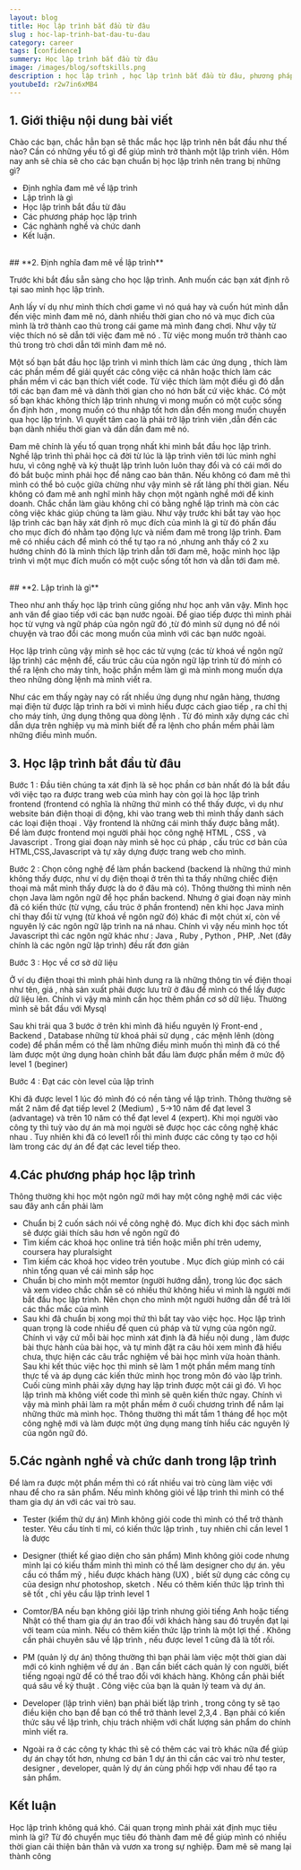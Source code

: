 ```yaml
---
layout: blog
title: Học lập trình bắt đầu từ đâu
slug : hoc-lap-trinh-bat-dau-tu-dau
category: career
tags: [confidence]
summery: Học lập trình bắt đầu từ đâu  
image: /images/blog/softskills.png
description : học lập trình , học lập trình bắt đầu từ đâu, phương pháp học lập trình cho người mới bắt đầu.
youtubeId: r2w7in6xMB4
---
```


## **1. Giới thiệu nội dung bài viết**

Chào các bạn, chắc hẳn bạn sẽ thắc mắc học lập trình nên bắt đầu như thế nào? Cần có những yếu tố gì để giúp mình trở thành một lập trình viên. Hôm nay anh sẽ chia sẽ cho các bạn chuẩn bị học lập trình nên trang bị những gì?

- Định nghĩa đam mê về lập trình
- Lập trình là gì
- Học lập trình bắt đầu từ đâu
- Các phương pháp học lập trình
- Các nghành nghề và chức danh
- Kết luận.

<br>
## **2. Định nghĩa đam mê về lập trình**

Trước khi bắt đầu sẳn sàng cho học lập trình. Anh muốn các bạn xát định rõ tại sao mình học lập trình.

Anh lấy ví dụ như mình thích chơi game vì nó quá hay và cuốn hút mình dẫn đến việc mình đam mê nó, dành nhiều thời gian cho nó và mục đich của mình là trở thành cao thủ trong cái game mà mình đang chơi. Như vậy từ việc thích nó sẽ dẫn tới việc đam mê nó . Từ việc mong muốn trở thành cao thủ trong trò chơi dẫn tới mình đam mê nó.

Một số bạn bắt đầu học lập trình  vì mình thích làm các ứng dụng , thích làm các phần mềm để giải quyết các công việc cá nhân hoặc thích làm các phần mềm vì các bạn thích viết code. Từ việc thích làm một điều gì đó dẫn tới các bạn đam mê và dành thời gian cho nó hơn bất cứ việc khác. Có một số bạn khác không thích lập trình nhưng vì mong muốn có một cuộc sống ổn định hơn , mong muốn có thu nhập tốt hơn dẫn đến mong muốn chuyển qua học lập trình. Vì quyết tâm cao là phải trở lập trình viên ,dẫn đến các bạn  dành nhiều thời gian và dần dần đam mê nó.  

Đam mê chính là yếu tố quan trọng nhất khi mình bắt đầu học lập trình. Nghề lập trình thì phải học cả đời từ lúc là lập trình viên tới lúc mình nghỉ hưu, vì công nghệ và kỷ thuật lập trình luôn luôn thay đổi và có cái mới do đó bắt buộc mình phải học để nâng cao bản thân. Nếu không có đam mê thì mình có thể bỏ cuộc giữa chừng như vậy mình sẽ rất lảng phí thời gian. Nếu không có đam mê anh nghĩ mình hãy chọn một ngành nghề mới để kinh doanh. Chắc chắn làm giàu không chỉ có bằng nghề lập trình mà còn các công việc khác giúp chúng ta làm giàu. Như vậy trước khi bắt tay vào học lập trình các bạn hãy xát định rõ mục đích của mình là gì từ đó phấn đấu cho mục đích đó nhằm tạo động lực và niềm đam mê trong lập trình. Đam mê có nhiều cách để mình có thể tự tạo ra nó ,nhưng anh thấy có 2 xu hướng chính đó là mình thích lập trình dẫn tới đam mê, hoặc mình học lập trình vì một mục đích muốn có một cuộc sống tốt hơn và dẫn tới đam mê.

<br>
## **2. Lập trình là gì**

Theo như anh thấy học lập trình cũng giống như học anh văn vậy. Mình học anh văn để giao tiếp với các bạn nước ngoài. Để giao tiếp được thì mình phải học từ vựng và ngữ pháp của ngôn ngữ đó ,từ đó mình sử dụng nó để nói chuyện và trao đổi các mong muốn của mình với các bạn nước ngoài.

Học lập trình cũng vậy mình sẽ học các từ vựng (các từ khoá về ngôn ngữ lập trình) các mệnh để, cấu trúc câu của ngôn ngữ lập trình từ đó mình có thể ra lệnh cho máy tính, hoặc phần mềm làm gì mà mình mong muốn dựa theo những dòng lệnh mà mình viết ra.

Như các em thấy ngày nay có rất nhiều ứng dụng như ngân hàng, thương mại điện tử được lập trình ra bời vì mình hiểu được cách giao tiếp , ra chỉ thị cho máy tính, ứng dụng thông qua dòng lệnh . Từ đó mình xây dựng các chỉ dẫn dựa trên nghiệp vụ mà mình biết để ra lệnh cho phần mềm phải làm những điều mình muốn.

## **3. Học lập trình bắt đầu từ đâu**

Bước 1 : Đầu tiên chúng ta xát định là sẽ học phần cơ bản nhất đó là bắt đầu với việc tạo ra được trang web của mình hay còn gọi là học lập trình frontend (frontend có nghĩa là những thứ mình có thể thấy được, vì dụ như website bán điện thoại di động, khi vào trang web thì mình thấy danh sách các loại điện thoại . Vậy frontend là những cái mình thấy được bằng mắt). Để làm được frontend mọi người phải học công nghệ HTML , CSS , và Javascript . Trong giai đoạn này mình sẽ học cú pháp , cấu trúc cơ bản của HTML,CSS,Javascript và tự xây dựng được trang web cho mình.

Bước 2 : Chọn công nghệ để làm phần backend (backend là những thứ mình không thấy được, như ví dụ điện thoại ở trên thì ta thấy những chiếc điện thoại mà mắt mình thấy được là do ở đâu mà có). Thông thường thì mình nên chọn Java làm ngôn ngữ để học phần backend. Nhưng ở giai đoạn này mình đã có kiến thức (từ vựng, cầu trúc ở phần frontend) nên khi học Java mình chỉ thay đổi từ vựng (từ khoá về ngôn ngữ đó) khác đi một chút xí, còn về nguyên lý các ngôn ngữ lập trình na ná nhau. Chính vì vậy nếu mình học tốt Javascript thì các ngôn ngữ khác như : Java , Ruby , Python , PHP, .Net (đây chính là các ngôn ngữ lập trình) đều rất đơn giản

Bước 3 : Học về cơ sở dữ liệu

Ở ví dụ điện thoại thì mình phải hình dung ra là những thông tin về điện thoại như tên, giá , nhà sản xuất phải được lưu trữ ở đâu để mình có thể lấy được dữ liệu lên. Chính vì vậy mà mình cần học thêm phần cơ sở dữ liệu. Thường mình sẽ bắt đầu với Mysql

Sau khi trải qua 3 bước ở trên khi mình đã hiểu nguyên lý Front-end , Backend , Database những từ khoá phải sử dụng , các mệnh lênh (dòng code) để phần mềm có thể làm những điều mình muốn thì mình đã có thể làm được một ứng dụng hoàn chỉnh bắt đầu làm được phần mềm ở mức độ level 1 (beginer)

Bước 4 : Đạt các còn level của lập trình

Khi đã được level 1 lúc đó mình đó có nền tảng về lập trình. Thông thường sẽ mất 2 năm để đạt tiếp level 2 (Medium) , 5->10 năm để đạt level 3 (advantage) và trên 10 năm có thể đạt level 4 (expert). Khi mọi người vào công ty thì tuỳ vào dự án mà mọi người sẽ được học các công nghệ khác nhau . Tuy nhiên khi đã có level1 rồi thì mình được các công ty tạo cơ hội làm trong các dự án để đạt các level tiếp theo.

## **4.Các phương pháp học lập trình**

Thông thường khi học một ngôn ngữ mới hay một công nghệ mới các việc sau đây anh cần phải làm

- Chuẩn bị 2 cuốn sách nói về công nghệ đó. Mục đích khi đọc sách mình sẽ được giải thích sâu hơn về ngôn ngữ đó
- Tìm kiếm các khoá học online trả tiền hoặc miễn phí trên udemy, coursera hay pluralsight
- Tìm kiếm các khoá học video trên youtube . Mục đích giúp mình có cái nhìn tổng quan về cái mình sắp học
- Chuẩn bị cho mình một memtor (người hướng dẫn), trong lúc đọc sách và xem video chắc chắn sẽ có
nhiều thứ không hiểu vì mình là người mới bắt đầu học lập trình. Nên chọn cho mình một người hướng dẫn để trả lời các thắc mắc của mình
- Sau khi đã chuẩn bị xong mọi thứ thì bắt tay vào việc học. Học lập trình quan trọng là code nhiều để quen cú pháp và từ vựng của ngôn ngữ. Chính vì vậy cứ mỗi bài học mình xát định là đã hiều nội dung , làm được bài thực hành của bài học, và tự mình đặt ra câu hỏi  xem mình đã hiểu chưa, thực hiện các câu trắc nghiệm về bài học mình vừa hoàn thành. Sau khi kết thúc việc học thì mình sẽ làm 1 một phần mềm mang tính thực tế và áp dụng các kiến thức mình học trong môn đó vào lập trình. Cuối cùng mình phải xây dựng hay lập trình được một cái gì đó. Vì học lập trình mà không viết code thì mình sẽ quên kiến thức ngay. Chính vì vậy mà mình phải làm ra một phần mềm ở cuối chương trình để nắm lại những thức mà mình học. Thông thường thì mất tầm 1 tháng để học một công nghệ mới và làm được một ứng dụng mang tính hiểu các nguyên lý của ngôn ngữ đó.

## **5.Các ngành nghề và chức danh trong lập trình**

Để làm ra được một phần mềm thì có rất nhiều vai trò cùng làm việc với nhau để cho ra sản phẩm. Nếu mình không giỏi về lập trình thì mình có thể tham gia dự án với các vai trò sau.

- Tester (kiểm thử dự án) Mình không giỏi code thì mình có thể trở thành tester. Yêu cầu tính tỉ mỉ, có kiến thức lập trình , tuy nhiên chỉ cần level 1 là được
- Designer (thiết kế giao diện cho sản phẩm) Mình không giỏi code nhưng mình lại có kiếu thẩm mình thì mình có thể làm designer cho dự án. yêu cầu có thẩm mỹ , hiểu được khách hàng (UX) , biết sử dụng các công cụ của design như photoshop, sketch . Nếu có thêm kiến thức lập trình thì sẽ tốt , chỉ yêu cầu lập trình level 1
- Comtor/BA  nếu bạn không giỏi lập trình nhưng giỏi tiếng Anh hoặc tiếng Nhật có thể tham gia dự án trao đổi với khách hàng sau đó truyền đạt lại với team của mình. Nếu có thêm kiến thức lập trình là một lợi thế . Không cần phải chuyên sâu về lập trình , nếu được level 1 cũng đã là tốt rồi.
- PM (quản lý dự án) thông thường thì bạn phải làm việc một thời gian dài mới có kinh nghiệm  về dự án . Bạn cần biết cách quản lý con người, biết tiếng ngoại ngữ để có thể trao đổi với khách hàng. Không cần phải biết quá sâu về kỷ thuật . Công việc của bạn là quản lý team và dự án.
- Developer (lập trình viên) bạn phải biết lập trình , trong công ty sẽ tạo điều kiện cho bạn để bạn có thể trở thành level 2,3,4 . Bạn phải có kiến thức sâu về lập trình, chịu trách nhiệm với chất lượng sản phẩm do chính mình viết ra.

- Ngoài ra ở các công ty khác thì sẽ có thêm các vai trò khác nữa để giúp dự án chạy tốt hơn, nhưng cơ bản 1 dự án thì cần các vai trò như tester, designer , developer, quản lý dự án cùng phối hợp với nhau để tạo ra sản phẩm.

## **Kết luận**

Học lập trình không quá khó. Cái quan trọng mình phải xát định mục tiêu mình là gì? Từ đó chuyển mục tiêu đó thành đam mê để giúp mình có nhiều thời gian cải thiện bản thân và vươn xa trong sự nghiệp. Đam mê sẽ mang lại thành công
